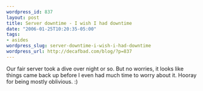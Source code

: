 ```yaml
--- 
wordpress_id: 837
layout: post
title: Server downtime - I wish I had downtime
date: "2006-01-25T10:20:35-05:00"
tags: 
- asides
wordpress_slug: server-downtime-i-wish-i-had-downtime
wordpress_url: http://decafbad.com/blog/?p=837
---
```

Our fair server took a dive over night or so.  But no worries, it looks like things came back up before I even had much time to worry about it.  Hooray for being mostly oblivious.  :)
